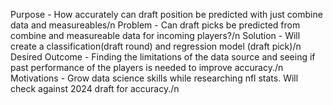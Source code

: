 Purpose - How accurately can draft position be predicted with just combine data and measureables/n
Problem - Can draft picks be predicted from combine and measureable data for incoming players?/n
Solution - Will create a classification(draft round) and regression model (draft pick)/n
Desired Outcome - Finding the limitations of the data source and seeing if past performance of the players is needed to improve accuracy./n
Motivations - Grow data science skills while researching nfl stats. Will check against 2024 draft for accuracy./n
